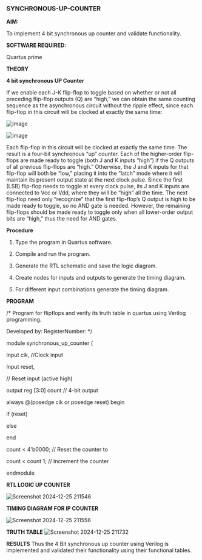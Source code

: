 ### SYNCHRONOUS-UP-COUNTER

**AIM:**

To implement 4 bit synchronous up counter and validate functionality.

**SOFTWARE REQUIRED:**

Quartus prime

**THEORY**

**4 bit synchronous UP Counter**

If we enable each J-K flip-flop to toggle based on whether or not all preceding flip-flop outputs (Q) are “high,” we can obtain the same counting sequence as the asynchronous circuit without the ripple effect, since each flip-flop in this circuit will be clocked at exactly the same time:

![image](https://github.com/naavaneetha/SYNCHRONOUS-UP-COUNTER/assets/154305477/d5db3fa0-e413-404c-b80e-b2f39d82e7e8)


![image](https://github.com/naavaneetha/SYNCHRONOUS-UP-COUNTER/assets/154305477/52cb61eb-d04b-442d-810c-31185a68410b)

Each flip-flop in this circuit will be clocked at exactly the same time.
The result is a four-bit synchronous “up” counter. Each of the higher-order flip-flops are made ready to toggle (both J and K inputs “high”) if the Q outputs of all previous flip-flops are “high.”
Otherwise, the J and K inputs for that flip-flop will both be “low,” placing it into the “latch” mode where it will maintain its present output state at the next clock pulse.
Since the first (LSB) flip-flop needs to toggle at every clock pulse, its J and K inputs are connected to Vcc or Vdd, where they will be “high” all the time.
The next flip-flop need only “recognize” that the first flip-flop’s Q output is high to be made ready to toggle, so no AND gate is needed.
However, the remaining flip-flops should be made ready to toggle only when all lower-order output bits are “high,” thus the need for AND gates.

**Procedure**

1.	Type the program in Quartus software.

2.	Compile and run the program.

3.	Generate the RTL schematic and save the logic diagram.

4.	Create nodes for inputs and outputs to generate the timing diagram.

5.	For different input combinations generate the timing diagram.

**PROGRAM**

/* Program for flipflops and verify its truth table in quartus using Verilog programming. 

Developed by: RegisterNumber:
*/

module synchronous_up_counter (

Input clk, //Clock input

Input reset,

// Reset input (active high)

output reg [3:0] count // 4-bit output

always @(posedge cik or posedge reset) begin

if (reset)

else

end

count < 4'b0000; // Reset the counter to

count < count 1; // Increment the counter

endmodule

**RTL LOGIC UP COUNTER**

![Screenshot 2024-12-25 211546](https://github.com/user-attachments/assets/e393ca4a-8de3-4229-a30e-185c5f28f39b)


**TIMING DIAGRAM FOR IP COUNTER**

![Screenshot 2024-12-25 211556](https://github.com/user-attachments/assets/c986ca57-50b3-49d2-befd-264ac72e0f15)

**TRUTH TABLE**
![Screenshot 2024-12-25 211732](https://github.com/user-attachments/assets/e62da20b-fd27-46d6-9a88-c1056ab2bcf9)


**RESULTS**
Thus the 4 Bit synchronous up counter using Verilog is implemented and validated  their functionality using their functional tables.
